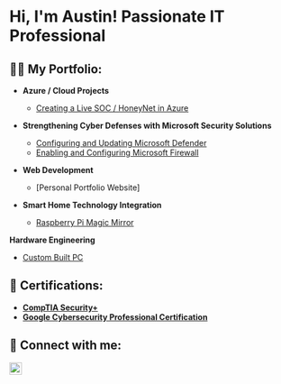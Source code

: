 <h1>Hi, I'm Austin! Passionate IT Professional </h1>

<h2>👨‍💻 My Portfolio:</h2>

- <b>Azure / Cloud Projects</b>
  - [Creating a Live SOC / HoneyNet in Azure](https://github.com/portfolioAustinT/Azure-SOC)
    
- <b>Strengthening Cyber Defenses with Microsoft Security Solutions</b>
  - [Configuring and Updating Microsoft Defender](https://github.com/portfolioAustinT/Configuring-and-Updating-Microsoft-Defender)
  - [Enabling and Configuring Microsoft Firewall](https://github.com/portfolioAustinT/Enabling-and-Configuring-Microsoft-Firewall)

- <b>Web Development</b>
  - [Personal Portfolio Website]

- <b>Smart Home Technology Integration</b>
  - [Raspberry Pi Magic Mirror](https://github.com/portfolioAustinT/portfolioAustinT-Raspberry-Pi-Magic-Mirror)

<b>Hardware Engineering</b>
  - [Custom Built PC](https://github.com/portfolioAustinT/portfolioAustinT-Raspberry-Pi-Magic-Mirror)


<h2> 🏅 Certifications: </h2>

- <b>[CompTIA Security+](https://www.credly.com/badges/b10fd543-27c5-4bfb-997c-43c4b0ef416b/linked_in_profile)</b>
- <b>[Google Cybersecurity Professional Certification](https://www.credly.com/badges/c925af0f-9943-4fa4-aa21-879a46cf6d3d/linked_in?t=s0b0nv)</b>
    
<h2> 🤳 Connect with me:</h2>

[<img align="left" alt="Austin Tham | LinkedIn" width="22px" src="https://cdn.jsdelivr.net/npm/simple-icons@v3/icons/linkedin.svg" />][linkedin]

[linkedin]: www.linkedin.com/in/austin-tham-702176192
